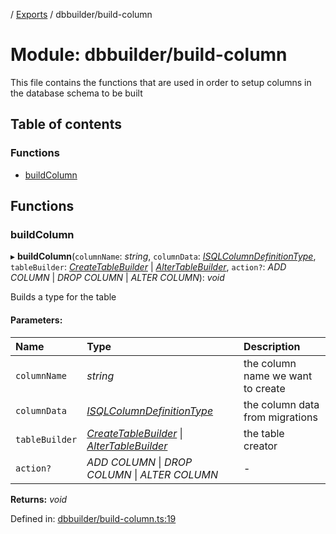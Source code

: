 [](../README.md) / [Exports](../modules.md) / dbbuilder/build-column

# Module: dbbuilder/build-column

This file contains the functions that are used in order to setup
columns in the database schema to be built

## Table of contents

### Functions

- [buildColumn](dbbuilder_build_column.md#buildcolumn)

## Functions

### buildColumn

▸ **buildColumn**(`columnName`: *string*, `columnData`: [*ISQLColumnDefinitionType*](../interfaces/base_root_sql.isqlcolumndefinitiontype.md), `tableBuilder`: [*CreateTableBuilder*](../classes/database_createtablebuilder.createtablebuilder.md) \| [*AlterTableBuilder*](../classes/database_altertablebuilder.altertablebuilder.md), `action?`: *ADD COLUMN* \| *DROP COLUMN* \| *ALTER COLUMN*): *void*

Builds a type for the table

#### Parameters:

Name | Type | Description |
:------ | :------ | :------ |
`columnName` | *string* | the column name we want to create   |
`columnData` | [*ISQLColumnDefinitionType*](../interfaces/base_root_sql.isqlcolumndefinitiontype.md) | the column data from migrations   |
`tableBuilder` | [*CreateTableBuilder*](../classes/database_createtablebuilder.createtablebuilder.md) \| [*AlterTableBuilder*](../classes/database_altertablebuilder.altertablebuilder.md) | the table creator   |
`action?` | *ADD COLUMN* \| *DROP COLUMN* \| *ALTER COLUMN* | - |

**Returns:** *void*

Defined in: [dbbuilder/build-column.ts:19](https://github.com/onzag/itemize/blob/0e9b128c/dbbuilder/build-column.ts#L19)
